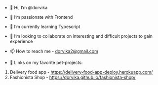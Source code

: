 - 👋 Hi, I’m @dorvika
- 👀 I’m passionate with Frontend
- 🌱 I’m currently learning Typescript
- 💞️ I’m looking to collaborate on interesting and difficult projects to gain experience
- 📫 How to reach me - dorvika2@gmail.com

- 🔗 Links on my favorite pet-projects:
1. Delivery food app - https://delivery-food-app-deploy.herokuapp.com/
2. Fashionista Shop - https://dorvika.github.io/fashionista-shop/

<!---
dorvika/dorvika is a ✨ special ✨ repository because its `README.md` (this file) appears on your GitHub profile.
You can click the Preview link to take a look at your changes.
--->
